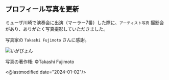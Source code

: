 ## プロフィール写真を更新

ミューザ川崎で演奏会に出演（マーラー7番）した際に、`アーティスト写真` 撮影会があり、ありがたく写真撮影していただきました。

写真家の `Takashi Fujimoto` さんに感謝。

![いがぴょん](${settings.baseurl}/images/iga202308.png "いがぴょん")

写真の著作権: ©Takashi Fujimoto

<@lastmodified date="2024-01-02"/>
